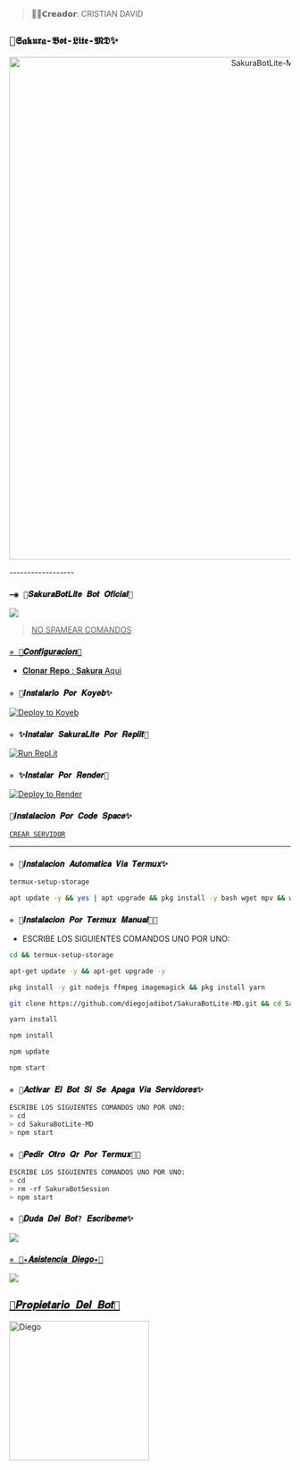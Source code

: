 >💖🌹𝗖𝗿𝗲𝗮𝗱𝗼𝗿: CRISTIAN DAVID 


## `🌻𝕾𝖆𝖐𝖚𝖗𝖆-𝕭𝖔𝖙-𝕷𝖎𝖙𝖊-𝕸𝕯✨` 
<p align="center">
<img src="https://telegra.ph/file/8ade574d21b6da82692fa.jpg" alt="SakuraBotLite-MD" width="900"/>
</p>
------------------



### `—◉ 🤖𝑺𝒂𝒌𝒖𝒓𝒂𝑩𝒐𝒕𝑳𝒊𝒕𝒆 𝑩𝒐𝒕 𝑶𝒇𝒊𝒄𝒊𝒂𝒍🤖`

<a href="https://api.whatsapp.com/send/?phone=51935499065&text=/estado&type=phone_number&app_absent=0" target="blank"><img src="https://img.shields.io/badge/Bot_Oficial_1-25D366?style=for-the-badge&logo=whatsapp&logoColor=white" />

 > NO SPAMEAR COMANDOS



### `✵ 🌻𝑪𝒐𝒏𝒇𝒊𝒈𝒖𝒓𝒂𝒄𝒊𝒐𝒏🚀`
- 𝐂𝐥𝐨𝐧𝐚𝐫 𝐑𝐞𝐩𝐨 : 𝐒𝐚𝐤𝐮𝐫𝐚 [Aqui](https://github.com/diegojadibot/SakuraBotLite-MD/fork)

  
### `✵ 🌻𝑰𝒏𝒔𝒕𝒂𝒍𝒂𝒓𝒍𝒐 𝑷𝒐𝒓 𝑲𝒐𝒚𝒆𝒃✨`

[![Deploy to Koyeb](https://www.koyeb.com/static/images/deploy/button.svg)](https://app.koyeb.com/deploy?type=git&repository=https://github.com/diegojadibot/SakuraBotLite-MD&branch=master&name=Sakura-Lite)
  
### `✵ ✨𝑰𝒏𝒔𝒕𝒂𝒍𝒂𝒓 𝑺𝒂𝒌𝒖𝒓𝒂𝑳𝒊𝒕𝒆 𝑷𝒐𝒓 𝑹𝒆𝒑𝒍𝒊𝒕🌻`

[![Run Repl.it](https://repl.it/badge/github/diegojadibot/SakuraBotLite-MD)](https://replit/github/diegojadibot/SakuraBotLite-MD) 
  
### `✵ ✨𝑰𝒏𝒔𝒕𝒂𝒍𝒂𝒓 𝑷𝒐𝒓 𝑹𝒆𝒏𝒅𝒆𝒓🌻`

[![Deploy to Render](https://render.com/images/deploy-to-render-button.svg)](https://dashboard.render.com/blueprint/new?repo=https%3A%2F%2Fgithub.com%2diegojadibot%2FSakuraBotLite-MD) 

### `🌻𝑰𝒏𝒔𝒕𝒂𝒍𝒂𝒄𝒊𝒐𝒏 𝑷𝒐𝒓 𝑪𝒐𝒅𝒆 𝑺𝒑𝒂𝒄𝒆✨`

[`CREAR SERVIDOR`](https://github.com/codespaces/new?skip_quickstart=true&machine=basicLinux32gb&repo=733291595&ref=main&geo=UsEast)
***

### `✵ 🌻𝑰𝒏𝒔𝒕𝒂𝒍𝒂𝒄𝒊𝒐𝒏 𝑨𝒖𝒕𝒐𝒎𝒂𝒕𝒊𝒄𝒂 𝑽𝒊𝒂 𝑻𝒆𝒓𝒎𝒖𝒙✨`
```bash
termux-setup-storage
```

```bash
apt update -y && yes | apt upgrade && pkg install -y bash wget mpv && wget -O - https://raw.githubusercontent.com/diegojadibot/SakuraBotLite-MD/master/sakura.sh | bash
```

### `✵ 🌻𝑰𝒏𝒔𝒕𝒂𝒍𝒂𝒄𝒊𝒐𝒏 𝑷𝒐𝒓 𝑻𝒆𝒓𝒎𝒖𝒙 𝑴𝒂𝒏𝒖𝒂𝒍👨‍💻` 
- ESCRIBE LOS SIGUIENTES COMANDOS UNO POR UNO:
```bash
cd && termux-setup-storage
```

```bash
apt-get update -y && apt-get upgrade -y
```

```bash
pkg install -y git nodejs ffmpeg imagemagick && pkg install yarn 
```

```bash
git clone https://github.com/diegojadibot/SakuraBotLite-MD.git && cd SakuraBotLite-MD
```

```bash
yarn install
```

```bash
npm install
```

```bash
npm update
```

```bash
npm start
```

### `✵ 🌻𝑨𝒄𝒕𝒊𝒗𝒂𝒓 𝑬𝒍 𝑩𝒐𝒕 𝑺𝒊 𝑺𝒆 𝑨𝒑𝒂𝒈𝒂 𝑽𝒊𝒂 𝑺𝒆𝒓𝒗𝒊𝒅𝒐𝒓𝒆𝒔✨`
```bash
ESCRIBE LOS SIGUIENTES COMANDOS UNO POR UNO:
> cd 
> cd SakuraBotLite-MD
> npm start
```

### `✵ 🌻𝑷𝒆𝒅𝒊𝒓 𝑶𝒕𝒓𝒐 𝑸𝒓 𝑷𝒐𝒓 𝑻𝒆𝒓𝒎𝒖𝒙👨‍💻` 
```bash
ESCRIBE LOS SIGUIENTES COMANDOS UNO POR UNO:
> cd 
> rm -rf SakuraBotSession
> npm start
```


 ### `✵ 🌻𝑫𝒖𝒅𝒂 𝑫𝒆𝒍 𝑩𝒐𝒕? 𝑬𝒔𝒄𝒓𝒊𝒃𝒆𝒎𝒆✨`
<a href="http://wa.me/573004826011" target="blank"><img src="https://img.shields.io/badge/Diego_Creador-25D366?style=for-the-badge&logo=whatsapp&logoColor=white" />

### `✵ 📄✦𝑨𝒔𝒊𝒔𝒕𝒆𝒏𝒄𝒊𝒂 𝑫𝒊𝒆𝒈𝒐✦📄`
<a href="http://wa.me/526366923240" target="blank"><img src="https://img.shields.io/badge/Diego_Asistencia-25D366?style=for-the-badge&logo=whatsapp&logoColor=white" />


## `🌻𝑷𝒓𝒐𝒑𝒊𝒆𝒕𝒂𝒓𝒊𝒐 𝑫𝒆𝒍 𝑩𝒐𝒕🚀` 
<a href="https://github.com/diegojadibot"><img src="https://github.com/diegojadibot.png" width="250" height="250" alt="Diego"/></a>
  
